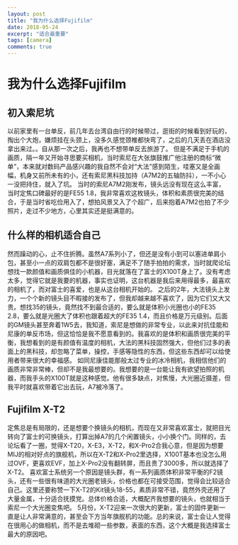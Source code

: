 ```yaml
---
layout: post
title: "我为什么选择Fujifilm"
date: 2018-05-24
excerpt: "适合最重要"
tags: [camera]
comments: true
---
```


# 我为什么选择Fujifilm

## 初入索尼坑
以前家里有一台单反，前几年去台湾自由行的时候带过，逛街的时候看到好玩的，掏出个大炮，嫌烦挂在头颈上，没多久感觉颈椎都快弯了，之后的几天丢在酒店没拿出来过。。自从那一次之后，我再也不想带单反去旅游了。
但是不满足于手机的画质，隔一年又开始寻思要买相机，当时索尼在大张旗鼓推广他注册的商标“微单”，本来就对数码产品感兴趣的我自然不会对“大法”感到陌生，哇塞又是全画幅，机身又前所未有的小，还有索尼黑科技加持（A7M2的五轴防抖），一不小心一没把持住，就入了坑。
当时的索尼A7M2刚发布，镜头远没有现在这么丰富，当时定焦口碑最好的是FE55 1.8，我非常喜欢这枚镜头，体积和素质很完美的结合，于是当时省吃俭用入了，想拍风景又入了个超广，后来抱着A7M2也拍了不少照片，走过不少地方，心里其实还是挺满意的。

## 什么样的相机适合自己
然而躁动的心，止不住折腾。虽然A7系列小了，但还是没有小到可以塞进单肩小包，甚至小一点的双肩包都不是很好塞，满足不了随手拍拍的需求，当时就爬论坛想找一款颜值和画质俱佳的小机器，目光就落在了富士的X100T身上了。没有考虑太多，觉得它就是我要的机器，事实也证明，这台机器是我后来用得最多，最喜欢的相机了，而对富士的喜爱，也是从这台相机开始的。
之后的2年，大法镜头上发力，一个个新的镜头目不暇接的发布了，但我却越来越不喜欢了，因为它们又大又贵。想找35的镜头，竟然找不到最合适的，要么就是体积小光圈也小的FE35 2.8，要么就是光圈大了体积也跟着超大的FE35 1.4，而且价格是万元级别。后面的GM镜头甚至奔着1W5去，我知道，索尼是想做的非常专业，以此来对抗佳能和尼康的单反市场，但这恰恰是我不愿意看到的。我喜欢的是体积和画质很完美的平衡，我想看到的是有颜值有温度的相机，大法的黑科技固然强大，但他们过多的表面上的黑科技，却忽略了菜单，操控，手感等隐性的东西，但这些东西却可以给使用者带来很大的幸福感。
如同尼康佳能那般太过专业的冰冷相机，我相信他们的画质非常非常棒，但却不是我最想要的。我想要的是一台能让我有欲望拍照的机器，而我手头的X100T就是这种感觉。他有很多缺点，对焦慢，大光圈近摄差，但我平时就喜欢带着它出去玩，A7被冷落了。

## Fujifilm X-T2
定焦总是有局限的，还是想要个换镜头的相机，而现在又非常喜欢富士，就把目光转向了富士的可换镜头，打算出掉A7的几个闲置镜头，小小换个门。同样的，去论坛看了一圈，觉得X-T20，X-E3，X-T2，和X-Pro2合我心意，但是因为想要MIJ的相对好点的旗舰机，所以在X-T2和X-Pro2里选择，X100T基本也没怎么用过OVF，更喜欢EVF，加上X-Pro2没有翻转屏，而且贵了3000多，所以就选择了X-T2。
喜欢富士系统另一个原因是镜头群，有一系列画质体积非常平衡的F2镜头，还有一些很有味道的大光圈老镜头，价格也都在可接受范围，觉得会比较适合自己。这里还要称赞一下X-T2的Kit镜头18-55，素质非常不错，竟然外壳还用了大量金属，十分适合抚摸党。总体价格合适，大概配齐我想要的镜头，也就相当于索尼一个大光圈变焦吧。
5月份，X-T2迎来一次很大的更新，富士的固件更新一直是让人非常满意的，甚至会下方当年旗舰机的功能。总的来说，富士会让人觉得在很用心的做相机，而不是去堆砌一些参数，表面的东西，这个大概是我选择富士最大的原因吧。
